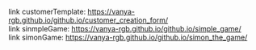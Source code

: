 link customerTemplate:  https://vanya-rgb.github.io/github.io/customer_creation_form/  
link sinmpleGame:  https://vanya-rgb.github.io/github.io/simple_game/  
link simonGame:  https://vanya-rgb.github.io/github.io/simon_the_game/
